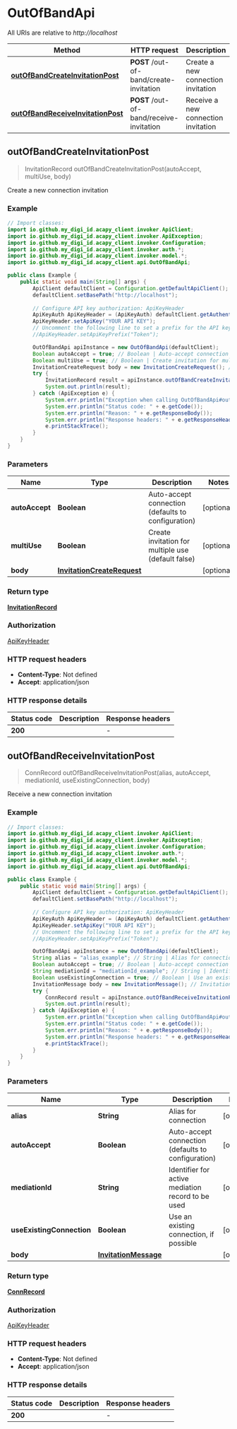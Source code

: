# OutOfBandApi

All URIs are relative to *http://localhost*

Method | HTTP request | Description
------------- | ------------- | -------------
[**outOfBandCreateInvitationPost**](OutOfBandApi.md#outOfBandCreateInvitationPost) | **POST** /out-of-band/create-invitation | Create a new connection invitation
[**outOfBandReceiveInvitationPost**](OutOfBandApi.md#outOfBandReceiveInvitationPost) | **POST** /out-of-band/receive-invitation | Receive a new connection invitation



## outOfBandCreateInvitationPost

> InvitationRecord outOfBandCreateInvitationPost(autoAccept, multiUse, body)

Create a new connection invitation

### Example

```java
// Import classes:
import io.github.my_digi_id.acapy_client.invoker.ApiClient;
import io.github.my_digi_id.acapy_client.invoker.ApiException;
import io.github.my_digi_id.acapy_client.invoker.Configuration;
import io.github.my_digi_id.acapy_client.invoker.auth.*;
import io.github.my_digi_id.acapy_client.invoker.model.*;
import io.github.my_digi_id.acapy_client.api.OutOfBandApi;

public class Example {
    public static void main(String[] args) {
        ApiClient defaultClient = Configuration.getDefaultApiClient();
        defaultClient.setBasePath("http://localhost");
        
        // Configure API key authorization: ApiKeyHeader
        ApiKeyAuth ApiKeyHeader = (ApiKeyAuth) defaultClient.getAuthentication("ApiKeyHeader");
        ApiKeyHeader.setApiKey("YOUR API KEY");
        // Uncomment the following line to set a prefix for the API key, e.g. "Token" (defaults to null)
        //ApiKeyHeader.setApiKeyPrefix("Token");

        OutOfBandApi apiInstance = new OutOfBandApi(defaultClient);
        Boolean autoAccept = true; // Boolean | Auto-accept connection (defaults to configuration)
        Boolean multiUse = true; // Boolean | Create invitation for multiple use (default false)
        InvitationCreateRequest body = new InvitationCreateRequest(); // InvitationCreateRequest | 
        try {
            InvitationRecord result = apiInstance.outOfBandCreateInvitationPost(autoAccept, multiUse, body);
            System.out.println(result);
        } catch (ApiException e) {
            System.err.println("Exception when calling OutOfBandApi#outOfBandCreateInvitationPost");
            System.err.println("Status code: " + e.getCode());
            System.err.println("Reason: " + e.getResponseBody());
            System.err.println("Response headers: " + e.getResponseHeaders());
            e.printStackTrace();
        }
    }
}
```

### Parameters


Name | Type | Description  | Notes
------------- | ------------- | ------------- | -------------
 **autoAccept** | **Boolean**| Auto-accept connection (defaults to configuration) | [optional]
 **multiUse** | **Boolean**| Create invitation for multiple use (default false) | [optional]
 **body** | [**InvitationCreateRequest**](InvitationCreateRequest.md)|  | [optional]

### Return type

[**InvitationRecord**](InvitationRecord.md)

### Authorization

[ApiKeyHeader](../README.md#ApiKeyHeader)

### HTTP request headers

- **Content-Type**: Not defined
- **Accept**: application/json

### HTTP response details
| Status code | Description | Response headers |
|-------------|-------------|------------------|
| **200** |  |  -  |


## outOfBandReceiveInvitationPost

> ConnRecord outOfBandReceiveInvitationPost(alias, autoAccept, mediationId, useExistingConnection, body)

Receive a new connection invitation

### Example

```java
// Import classes:
import io.github.my_digi_id.acapy_client.invoker.ApiClient;
import io.github.my_digi_id.acapy_client.invoker.ApiException;
import io.github.my_digi_id.acapy_client.invoker.Configuration;
import io.github.my_digi_id.acapy_client.invoker.auth.*;
import io.github.my_digi_id.acapy_client.invoker.model.*;
import io.github.my_digi_id.acapy_client.api.OutOfBandApi;

public class Example {
    public static void main(String[] args) {
        ApiClient defaultClient = Configuration.getDefaultApiClient();
        defaultClient.setBasePath("http://localhost");
        
        // Configure API key authorization: ApiKeyHeader
        ApiKeyAuth ApiKeyHeader = (ApiKeyAuth) defaultClient.getAuthentication("ApiKeyHeader");
        ApiKeyHeader.setApiKey("YOUR API KEY");
        // Uncomment the following line to set a prefix for the API key, e.g. "Token" (defaults to null)
        //ApiKeyHeader.setApiKeyPrefix("Token");

        OutOfBandApi apiInstance = new OutOfBandApi(defaultClient);
        String alias = "alias_example"; // String | Alias for connection
        Boolean autoAccept = true; // Boolean | Auto-accept connection (defaults to configuration)
        String mediationId = "mediationId_example"; // String | Identifier for active mediation record to be used
        Boolean useExistingConnection = true; // Boolean | Use an existing connection, if possible
        InvitationMessage body = new InvitationMessage(); // InvitationMessage | 
        try {
            ConnRecord result = apiInstance.outOfBandReceiveInvitationPost(alias, autoAccept, mediationId, useExistingConnection, body);
            System.out.println(result);
        } catch (ApiException e) {
            System.err.println("Exception when calling OutOfBandApi#outOfBandReceiveInvitationPost");
            System.err.println("Status code: " + e.getCode());
            System.err.println("Reason: " + e.getResponseBody());
            System.err.println("Response headers: " + e.getResponseHeaders());
            e.printStackTrace();
        }
    }
}
```

### Parameters


Name | Type | Description  | Notes
------------- | ------------- | ------------- | -------------
 **alias** | **String**| Alias for connection | [optional]
 **autoAccept** | **Boolean**| Auto-accept connection (defaults to configuration) | [optional]
 **mediationId** | **String**| Identifier for active mediation record to be used | [optional]
 **useExistingConnection** | **Boolean**| Use an existing connection, if possible | [optional]
 **body** | [**InvitationMessage**](InvitationMessage.md)|  | [optional]

### Return type

[**ConnRecord**](ConnRecord.md)

### Authorization

[ApiKeyHeader](../README.md#ApiKeyHeader)

### HTTP request headers

- **Content-Type**: Not defined
- **Accept**: application/json

### HTTP response details
| Status code | Description | Response headers |
|-------------|-------------|------------------|
| **200** |  |  -  |


